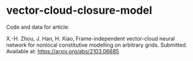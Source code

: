# vector-cloud-closure-model

Code and data for article: 

X.-H. Zhou, J. Han, H. Xiao, Frame-independent vector-cloud neural network for nonlocal constitutive modelling on arbitrary grids. Submitted. Available at:
https://arxiv.org/abs/2103.06685
